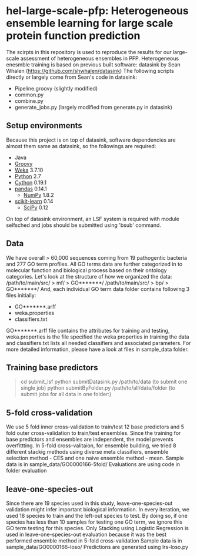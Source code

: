 # hel-large-scale-pfp: Heterogeneous ensemble learning for large scale protein function prediction

The scirpts in this repository is used to reproduce the results for our large-scale assessment of heterogeneous ensembles in PFP. 
Heterogeneous enesmble training is based on previous built software: datasink by Sean Whalen (https://github.com/shwhalen/datasink)
The following scripts directly or largely come from Sean's code in datasink:
* Pipeline.groovy (slightly modified)
* common.py 
* combine.py
* generate_jobs.py (largely modified from generate.py in datasink)

## Setup environments
Because this project is on top of datasink, software dependencies are almost them same as datasink, so the followings are required:

* Java
* [Groovy](http://groovy.codehaus.org)
* [Weka](http://www.cs.waikato.ac.nz/~ml/weka/) 3.7.10
* [Python](http://www.python.org) 2.7
* [Cython](http://www.cython.org) 0.19.1
* [pandas](http://pandas.pydata.org) 0.14.1
	* [NumPy](http://www.numpy.org) 1.8.2
* [scikit-learn](http://scikit-learn.org) 0.14
	* [SciPy](http://www.scipy.org) 0.12

On top of datasink environment, an LSF system is required with module selfsched and jobs should be submitted using 'bsub' command.

## Data
We have overall > 60,000 sequences coming from 19 pathogentic bacteria and 277 GO term profiles.
All GO terms data are further categorized in to molecular function and biological process based on their ontology categories.
Let's look at the structure of how we organized the data:
	/path/to/main/src/ > mf/ > GO*******/
	/path/to/main/src/ > bp/ > GO*******/
And, each individual GO term data folder contains following 3 files initially:
* GO*******.arff
* weka.properties
* classifiers.txt

GO*******.arff file contains the attributes for training and testing, weka.properties is the file specified the weka properties in training the data and classifiers.txt lists all needed classifiers and associated parameters.
For more detailed information, please have a look at files in sample_data folder.

## Training base predictors
> cd submit_lsf
> python submitDatasink.py /path/to/data (to submit one single job)
> python submitByFolder.py /path/to/all/data/folder (to submit jobs for all data in one folder:)

## 5-fold cross-validation
We use 5 fold inner cross-validation to train/test 12 base predictors and 5 fold outer cross-validation to train/test ensembles. Since the training for base predictors and ensembles are independent, the model prevents overfittting.
In 5-fold cross-valitaion, for ensemble building, we tried 8 different stackig methods using diverse meta classifiers, ensemble selection method - CES and one naive ensemble method - mean.
Sample data is in sample_data/GO0000166-5fold/
Evaluations are using code in folder evaluation

## leave-one-species-out
Since there are 19 species used in this study, leave-one-species-out validation might infer important biological information.
In every iteration, we used 18 species to train and the left-out species to test. By doing so, if one species has less than 10 samples for testing one GO term, we ignore this GO term testing for this species.
Only Stacking using Logistic Regression is used in leave-one-species-out evaluation because it was the best performed ensemble method in 5-fold cross-validation
Sample data is in sample_data/GO0000166-loso/
Predictions are generated using lrs-loso.py
